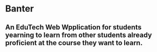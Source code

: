 # Banter
## An EduTech Web Wpplication for students yearning to learn from other students already proficient at the course they want to learn.

